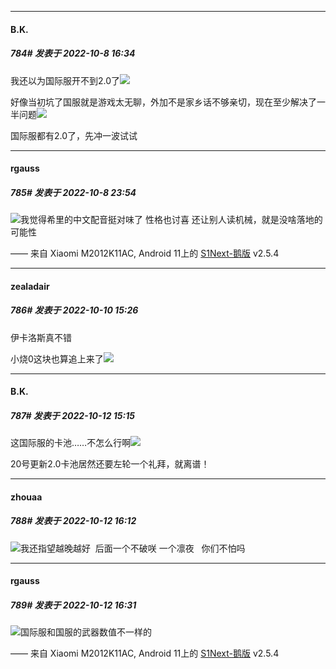 

*****

####  B.K.  
##### 784#       发表于 2022-10-8 16:34

我还以为国际服开不到2.0了<img src="https://static.saraba1st.com/image/smiley/face2017/192.png" referrerpolicy="no-referrer">

好像当初坑了国服就是游戏太无聊，外加不是家乡话不够亲切，现在至少解决了一半问题<img src="https://static.saraba1st.com/image/smiley/face2017/037.png" referrerpolicy="no-referrer">

国际服都有2.0了，先冲一波试试



*****

####  rgauss  
##### 785#       发表于 2022-10-8 23:54

<img src="https://static.saraba1st.com/image/smiley/face2017/037.png" referrerpolicy="no-referrer">我觉得希里的中文配音挺对味了 性格也讨喜 还让别人读机械，就是没啥落地的可能性

—— 来自 Xiaomi M2012K11AC, Android 11上的 [S1Next-鹅版](https://github.com/ykrank/S1-Next/releases) v2.5.4



*****

####  zealadair  
##### 786#       发表于 2022-10-10 15:26

伊卡洛斯真不错

小烧0这块也算追上来了<img src="https://static.saraba1st.com/image/smiley/face2017/033.png" referrerpolicy="no-referrer">



*****

####  B.K.  
##### 787#       发表于 2022-10-12 15:15

这国际服的卡池……不怎么行啊<img src="https://static.saraba1st.com/image/smiley/face2017/037.png" referrerpolicy="no-referrer">

20号更新2.0卡池居然还要左轮一个礼拜，就离谱！



*****

####  zhouaa  
##### 788#       发表于 2022-10-12 16:12

<img src="https://static.saraba1st.com/image/smiley/face2017/067.png" referrerpolicy="no-referrer">我还指望越晚越好  后面一个不破咲 一个凛夜   你们不怕吗



*****

####  rgauss  
##### 789#       发表于 2022-10-12 16:31

<img src="https://static.saraba1st.com/image/smiley/face2017/067.png" referrerpolicy="no-referrer">国际服和国服的武器数值不一样的

—— 来自 Xiaomi M2012K11AC, Android 11上的 [S1Next-鹅版](https://github.com/ykrank/S1-Next/releases) v2.5.4

